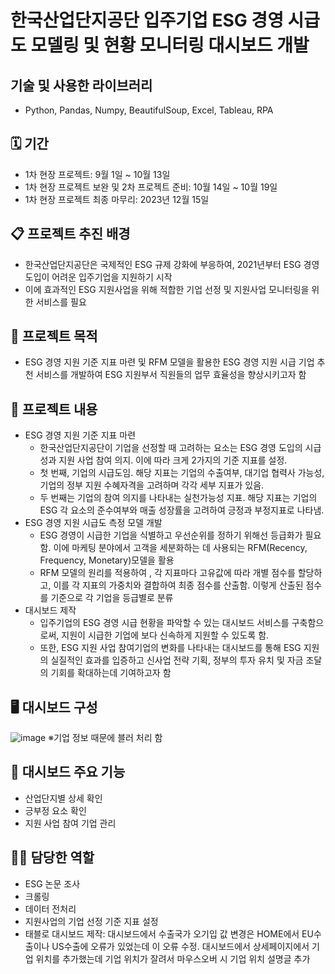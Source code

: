 # 한국산업단지공단 입주기업 ESG 경영 시급도 모델링 및 현황 모니터링 대시보드 개발



## 기술 및 사용한 라이브러리
- Python, Pandas, Numpy, BeautifulSoup, Excel, Tableau, RPA

## 🗓️ 기간

- 1차 현장 프로젝트: 9월 1일 ~ 10월 13일
- 1차 현장 프로젝트 보완 및 2차 프로젝트 준비: 10월 14일 ~ 10월 19일
- 1차 현장 프로젝트 최종 마무리: 2023년 12월 15일

## 📋 프로젝트 추진 배경

- 한국산업단지공단은 국제적인 ESG 규제 강화에 부응하여, 2021년부터 ESG 경영 도입이 어려운 입주기업을 지원하기 시작
- 이에 효과적인 ESG 지원사업을 위해 적합한 기업 선정 및 지원사업 모니터링을 위한 서비스를 필요

## 📝 프로젝트 목적

- ESG 경영 지원 기준 지표 마련 및 RFM 모델을 활용한 ESG 경영 지원 시급 기업 추천 서비스를 개발하여 ESG 지원부서 직원들의 업무 효율성을 향상시키고자 함

## 📃 프로젝트 내용

- ESG 경영 지원 기준 지표 마련
    - 한국산업단지공단이 기업을 선정할 때 고려하는 요소는 ESG 경영 도입의 시급성과 지원 사업 참여 의지. 이에 따라 크게 2가지의 기준 지표를 설정.
    - 첫 번째, 기업의 시급도임. 해당 지표는 기업의 수출여부, 대기업 협력사 가능성, 기업의 정부 지원 수혜자격을 고려하며 각각 세부 지표가 있음.
    - 두 번째는 기업의 참여 의지를 나타내는 실천가능성 지표. 해당 지표는 기업의 ESG 각 요소의 준수여부와 매출 성장률을 고려하여 긍정과 부정지표로 나타냄.
- ESG 경영 지원 시급도 측정 모델 개발
    - ESG 경영이 시급한 기업을 식별하고 우선순위를 정하기 위해선 등급화가 필요함. 이에 마케팅 분야에서 고객을 세분화하는 데 사용되는 RFM(Recency, Frequency, Monetary)모델을 활용
    - RFM 모델의 원리를 적용하여 , 각 지표마다 고유값에 따라 개별 점수를 할당하고, 이를 각 지표의 가중치와 결합하여 최종 점수를 산출함. 이렇게 산출된 점수를 기준으로 각 기업을 등급별로 분류
- 대시보드 제작
    - 입주기업의 ESG 경영 시급 현황을 파악할 수 있는 대시보드 서비스를 구축함으로써, 지원이 시급한 기업에 보다 신속하게 지원할 수 있도록 함.
    - 또한, ESG 지원 사업 참여기업의 변화를 나타내는 대시보드를 통해 ESG 지원의 실질적인 효과를 입증하고 신사업 전략 기획, 정부의 투자 유치 및 자금 조달의 기회를 확대하는데 기여하고자 함

## 🖥️ 대시보드 구성
![image](https://github.com/gapalyt/project3/assets/72669002/dd4a6900-aa3f-4236-a707-7d37a9f76b29)
※기업 정보 때문에 블러 처리 함

## 🧮 대시보드 주요 기능

- 산업단지별 상세 확인
- 긍부정 요소 확인
- 지원 사업 참여 기업 관리

## 💁‍♀️ 담당한 역할

- ESG 논문 조사
- 크롤링
- 데이터 전처리
- 지원사업의 기업 선정 기준 지표 설정
- 태블로 대시보드 제작: 대시보드에서 수출국가 오기입 값 변경은 HOME에서 EU수출이나 US수출에 오류가 있었는데 이 오류 수정. 대시보드에서 상세페이지에서 기업 위치를 추가했는데 기업 위치가 잘려서 마우스오버 시 기업 위치 설명글 추가
